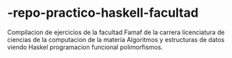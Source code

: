 # -repo-practico-haskell-facultad
Compilacion de ejercicios de la facultad Famaf de la carrera licenciatura de ciencias de la computacion  de la materia Algoritmos y estructuras de datos viendo Haskel programacion funcional polimorfismos.
